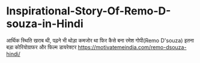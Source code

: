 # Inspirational-Story-Of-Remo-D-souza-in-Hindi
आर्थिक स्थिति खराब थी, पढ़ने भी थोड़ा कमजोर था फिर कैसे बना रमेश गोपी(Remo D'souza) इतना बड़ा कोरियोग्राफर और फिल्म डायरेक्टर https://motivatemeindia.com/remo-dsouza-hindi/
